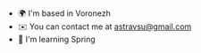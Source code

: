 * 🌍  I'm based in Voronezh
* ✉️  You can contact me at [astravsu@gmail.com](mailto:astravsu@gmail.com)
* 🧠  I'm learning Spring
  
<h1 align="center>"![vsu_gerb170x200](https://github.com/olegnelezin/olegnelezin/assets/77767886/e6a0db1f-8243-43f7-a153-87feb4dce767)</h1>
